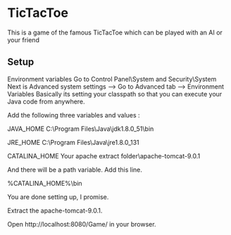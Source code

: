 # TicTacToe
This is a game of the famous TicTacToe which can be played with an AI or your friend

Setup 
-----

Environment variables
Go to Control Panel\System and Security\System
Next is Advanced system settings --> Go to Advanced tab --> Environment Variables
Basically its setting your classpath so that you can execute your Java code from anywhere.

Add the following three variables and values :

JAVA_HOME
C:\Program Files\Java\jdk1.8.0_51\bin

JRE_HOME
C:\Program Files\Java\jre1.8.0_131

CATALINA_HOME
Your apache extract folder\apache-tomcat-9.0.1

And there will be a path variable. Add this line.

%CATALINA_HOME%\bin


You are done setting up, I promise.

Extract the apache-tomcat-9.0.1.

Open http://localhost:8080/Game/ in your browser.
